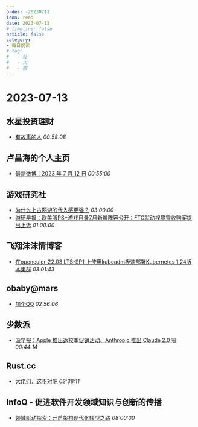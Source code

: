```yaml
---
order: -20230713
icon: read
date: 2023-07-13
# timeline: false
article: false
category:
- 每日悦读
# tag:
#   - 红
#   - 大
#   - 圆
---
```


# 2023-07-13 
## 水星投资理财<span></span>
* [有故事的人](http://mercurychong.blogspot.com/2023/07/blog-post_12.html) *00:58:08* 
## 卢昌海的个人主页<span></span>
* [最新微博：2023 年 7 月 12 日](https://www.changhai.org/articles/miscellaneous/blog/202307.php#latest) *00:55:00* 
## 游戏研究社<span></span>
* [为什么上古网游的代入感更强？](https://www.yystv.cn/p/10973) *03:00:00* 
* [游研早报：欧美服PS+游戏目录7月新增阵容公开；FTC就动视暴雪收购案提出上诉](https://www.yystv.cn/p/10971) *01:00:00* 
## 飞翔沫沫情博客<span></span>
* [在openeuler-22.03 LTS-SP1 上使用kubeadm极速部署Kubernetes 1.24版本集群](https://www.fxkjnj.com/4552/) *03:01:43* 
## obaby@mars<span></span>
* [加个QQ](https://h4ck.org.cn/2023/07/%e5%8a%a0%e4%b8%aaqq/) *02:56:06* 
## 少数派<span></span>
* [派早报：Apple 推出返校季促销活动、Anthropic 推出 Claude 2.0 等](https://sspai.com/post/81093) *00:44:14* 
## Rust.cc<span></span>
* [大佬们，这不对吧](https://rustcc.cn/article?id=95b3a750-0421-4f79-9b5a-54179026ad93) *02:38:11* 
## InfoQ - 促进软件开发领域知识与创新的传播<span></span>
* [领域驱动探索：开启架构现代化转型之路](https://www.infoq.cn/article/ZmNiV7F2973R19QVTYkO?utm_source=rss&utm_medium=article) *08:00:00* 
